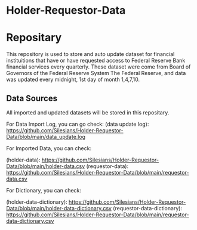 # Holder-Requestor-Data

# Repositary

This repository is used to store and auto update dataset for financial instituitions that have or have requested access to Federal Reserve Bank financial services every quarterly. These dataset were come from Board of Governors of the Federal Reserve System
The Federal Reserve, and data was updated every midnight, 1st day of month 1,4,7,10.

## Data Sources

All imported and updated datasets will be stored in this repositary. 

For Data Import Log, you can go check:
(data update log): https://github.com/Silesians/Holder-Requestor-Data/blob/main/data_update.log

For Imported Data, you can check:

(holder-data): https://github.com/Silesians/Holder-Requestor-Data/blob/main/holder-data.csv
(requestor-data): https://github.com/Silesians/Holder-Requestor-Data/blob/main/requestor-data.csv

For Dictionary, you can check:

(holder-data-dictionary): https://github.com/Silesians/Holder-Requestor-Data/blob/main/holder-data-dictionary.csv
(requestor-data-dictionary): https://github.com/Silesians/Holder-Requestor-Data/blob/main/requestor-data-dictionary.csv
